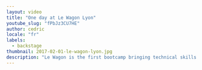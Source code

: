 ```yaml
---
layout: video
title: "One day at Le Wagon Lyon"
youtube_slug: "fPbJz3CU7HE"
author: cedric
locale: "fr"
labels:
  - backstage
thumbnail: 2017-02-01-le-wagon-lyon.jpg
description: "Le Wagon is the first bootcamp bringing technical skills to creative entrepreneurs in Lyon."
---
```

